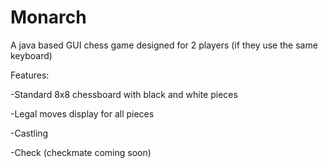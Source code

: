 # Monarch
A java based GUI chess game designed for 2 players (if they use the same keyboard)

Features: 

-Standard 8x8 chessboard with black and white pieces

-Legal moves display for all pieces

-Castling

-Check (checkmate coming soon)
